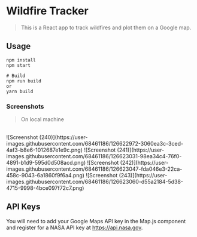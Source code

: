 # Wildfire Tracker

> This is a React app to track wildfires and plot them on a Google map.

## Usage

```
npm install
npm start

# Build
npm run build
or
yarn build
```
### Screenshots
>On local machine
</br>
![Screenshot (240)](https://user-images.githubusercontent.com/68461186/126622972-3060ea3c-3ced-4af3-b8e6-1012687e1e9c.png)
![Screenshot (241)](https://user-images.githubusercontent.com/68461186/126623031-98ea34c4-76f0-4891-b1d9-595d0d508acd.png)
![Screenshot (242)](https://user-images.githubusercontent.com/68461186/126623047-fda046e3-22ca-458c-9043-6a1860f9f6a4.png)
![Screenshot (243)](https://user-images.githubusercontent.com/68461186/126623060-d55a2184-5d38-4715-9998-4bce097f72c7.png)

## API Keys

You will need to add your Google Maps API key in the Map.js component and register for a NASA API key at https://api.nasa.gov. 
